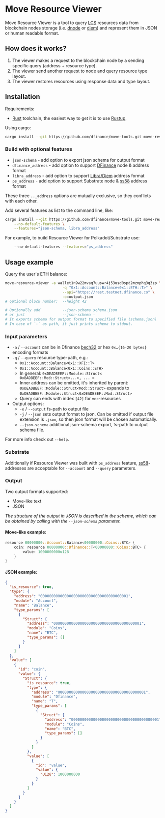 # Move Resource Viewer

Move Resource Viewer is a tool to query [LCS](https://github.com/librastartup/libra-canonical-serialization/blob/master/DOCUMENTATION.md) resources data from blockchain nodes storage (i.e. [dnode](http://github.com/dfinance/dnode) or [diem](https://github.com/diem/diem)) and represent them in JSON or human readable format.

## How does it works?

1. The viewer makes a request to the blockchain node by a sending specific query (address + resource type).
2. The viewer send another request to node and query resource type layout.
3. The viewer restores resources using response data and type layout.

## Installation

Requirements:
- [Rust][] toolchain, the easiest way to get it is to use [Rustup][].

Using cargo:

```bash
cargo install --git https://github.com/dfinance/move-tools.git move-resource-viewer
```

[Rust]: https://www.rust-lang.org
[Rustup]: https://rustup.rs


### Build with optional features

- `json-schema` - add option to export json schema for output format
- `dfinance_address` - add option to support [DFinance][] node & address format
- `libra_address` - add option to support [Libra/Diem][] address format
- `ps_address` - add option to support Substrate node & [ss58][] address format

These three `.._address` options are mutually exclusive, so they conflicts with each other.


[DFinance]: https://github.com/dfinance
[Libra/Diem]: https://github.com/diem
[ss58]: "https://github.com/paritytech/substrate/wiki/External-Address-Format-(SS58)"


Add several features as list to the command line, like:
```bash
cargo install --git https://github.com/dfinance/move-tools.git move-resource-viewer \
    --no-default-features \
    --features="json-schema, libra_address"
```

For example, to build Resource Viewer for Polkadot/Substrate use:
```bash
    --no-default-features --features="ps_address"
```


## Usage example

Query the user's ETH balance:

```bash
move-resource-viewer -a wallet1n9w22mvaq7uuswr4j53usd0spd2mznphq3q3zp \
                          -q "0x1::Account::Balance<0x1::ETH::T>" \
                          --api="https://rest.testnet.dfinance.co" \
                          -o=output.json
# optional block number:  --height 42

# Optionally add          --json-schema schema.json
# or just                 --json-schema -
# It exports schema for output format to specified file (schema.json)
# In case of `-` as path, it just prints schema to stdout.
```

### Input parameters

- `-a` / `--account` can be in Dfinance [bech32][] or hex `0x…{16-20 bytes}` encoding formats
- `-q` / `--query` resource type-path, e.g.:
    - `0x1::Account::Balance<0x1::XFI::T>`
    - `0x1::Account::Balance<0x1::Coins::ETH>`
    - In general: `0xDEADBEEF::Module::Struct< 0xBADBEEF::Mod::Struct<...>, ... >`
    - Inner address can be omitted, it's inherited by parent:
	   `0xDEADBEEF::Module::Struct<Mod::Struct>` expands to `0xDEADBEEF::Module::Struct<0xDEADBEEF::Mod::Struct>`
    - Query can ends with index `[42]` for `vec`-resources
- Output options:
    - `-o` / `--output` fs-path to output file
    - `-j` / `--json` sets output format to json. Can be omitted if output file extension is `.json`, so then json format will be chosen automatically.
    - `--json-schema` additional json-schema export, fs-path to output schema file.

For more info check out `--help`.

[dnode]: https://github.com/dfinance/dnode
[bech32]: https://github.com/bitcoin/bips/blob/master/bip-0173.mediawiki


### Substrate

Additionally if Resource Viewer was built with `ps_address` feature,
[ss58][]-addresses are acceptable for `--account` and `--query` parameters.


### Output

Two output formats supported:

- Move-like text
- JSON

_The structure of the output in JSON is described in the scheme, which can be obtained by calling with the `--json-schema` parameter._

#### Move-like example:

```rust
resource 00000000::Account::Balance<00000000::Coins::BTC> {
    coin: resource 00000000::Dfinance::T<00000000::Coins::BTC> {
        value: 1000000000u128
    }
}
```

#### JSON example:

```json
{
  "is_resource": true,
  "type": {
    "address": "0000000000000000000000000000000000000001",
    "module": "Account",
    "name": "Balance",
    "type_params": [
      {
        "Struct": {
          "address": "0000000000000000000000000000000000000001",
          "module": "Coins",
          "name": "BTC",
          "type_params": []
        }
      }
    ]
  },
  "value": [
    {
      "id": "coin",
      "value": {
        "Struct": {
          "is_resource": true,
          "type": {
            "address": "0000000000000000000000000000000000000001",
            "module": "Dfinance",
            "name": "T",
            "type_params": [
              {
                "Struct": {
                  "address": "0000000000000000000000000000000000000001",
                  "module": "Coins",
                  "name": "BTC",
                  "type_params": []
                }
              }
            ]
          },
          "value": [
            {
              "id": "value",
              "value": {
                "U128": 1000000000
              }
            }
          ]
        }
      }
    }
  ]
}
```
